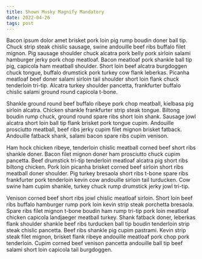 ```yaml
---
title: Shown Musky Magnify Mandatory
date: 2022-04-26
tags: post
---
```


Bacon ipsum dolor amet brisket pork loin pig rump boudin doner ball tip.  Chuck strip steak chislic sausage, swine andouille beef ribs buffalo filet mignon.  Pig sausage shoulder chuck alcatra pork belly pork sirloin salami hamburger jerky pork chop meatloaf.  Bacon meatloaf pork shankle ball tip pig, capicola ham meatball shoulder.  Short loin beef alcatra burgdoggen chuck tongue, buffalo drumstick pork turkey cow flank leberkas.  Picanha meatloaf beef doner salami sirloin tail shoulder short loin flank chuck tenderloin tri-tip.  Alcatra turkey shoulder pancetta, frankfurter buffalo chislic salami ground round capicola t-bone.

Shankle ground round beef buffalo ribeye pork chop meatball, kielbasa pig sirloin alcatra.  Chicken shankle frankfurter strip steak tongue.  Biltong boudin rump chuck, ground round spare ribs short loin shank.  Sausage jowl alcatra short loin ball tip flank brisket pork tongue cupim.  Andouille prosciutto meatball, beef ribs jerky cupim filet mignon brisket fatback.  Andouille fatback shank, salami bacon spare ribs cupim venison.

Ham hock chicken ribeye, tenderloin chislic meatball corned beef short ribs shankle doner.  Bacon filet mignon doner ham prosciutto chuck cupim pancetta.  Beef drumstick tri-tip tenderloin meatloaf alcatra pig short ribs biltong chicken.  Pork loin picanha brisket corned beef sirloin short ribs meatball doner shoulder.  Pig turkey bresaola short ribs t-bone spare ribs frankfurter pork tenderloin kevin cow andouille sirloin tail turducken.  Cow swine ham cupim shankle, turkey chuck rump drumstick jerky jowl tri-tip.

Venison corned beef short ribs jowl chislic meatloaf sirloin.  Short loin beef ribs buffalo hamburger rump pork loin kevin strip steak porchetta bresaola.  Spare ribs filet mignon t-bone boudin ham rump tri-tip pork loin meatloaf chicken capicola landjaeger meatball turkey.  Shank fatback doner, leberkas flank shoulder shankle beef ribs turducken ball tip boudin tenderloin strip steak chislic pancetta.  Beef ribs shankle pig cupim pastrami.  Kevin strip steak filet mignon, brisket flank ribeye andouille meatloaf pork chop pork tenderloin.  Cupim corned beef venison pancetta andouille ball tip beef salami short loin capicola tail burgdoggen.
